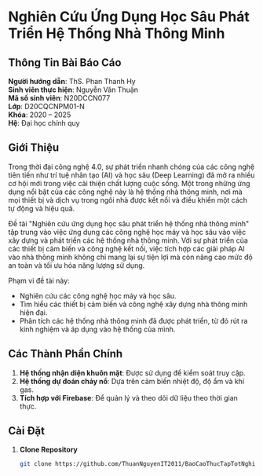 # Nghiên Cứu Ứng Dụng Học Sâu Phát Triển Hệ Thống Nhà Thông Minh

## Thông Tin Bài Báo Cáo

**Người hướng dẫn**: ThS. Phan Thanh Hy  
**Sinh viên thực hiện**: Nguyễn Văn Thuận  
**Mã số sinh viên**: N20DCCN077  
**Lớp**: D20CQCNPM01-N  
**Khóa**: 2020 – 2025  
**Hệ**: Đại học chính quy  

## Giới Thiệu

Trong thời đại công nghệ 4.0, sự phát triển nhanh chóng của các công nghệ tiên tiến như trí tuệ nhân tạo (AI) và học sâu (Deep Learning) đã mở ra nhiều cơ hội mới trong việc cải thiện chất lượng cuộc sống. Một trong những ứng dụng nổi bật của các công nghệ này là hệ thống nhà thông minh, nơi mà mọi thiết bị và dịch vụ trong ngôi nhà được kết nối và điều khiển một cách tự động và hiệu quả.

Đề tài "Nghiên cứu ứng dụng học sâu phát triển hệ thống nhà thông minh" tập trung vào việc ứng dụng các công nghệ học máy và học sâu vào việc xây dựng và phát triển các hệ thống nhà thông minh. Với sự phát triển của các thiết bị cảm biến và công nghệ kết nối, việc tích hợp các giải pháp AI vào nhà thông minh không chỉ mang lại sự tiện lợi mà còn nâng cao mức độ an toàn và tối ưu hóa năng lượng sử dụng.

Phạm vi đề tài này:

- Nghiên cứu các công nghệ học máy và học sâu.
- Tìm hiểu các thiết bị cảm biến và công nghệ xây dựng nhà thông minh hiện đại.
- Phân tích các hệ thống nhà thông minh đã được phát triển, từ đó rút ra kinh nghiệm và áp dụng vào hệ thống của mình.

## Các Thành Phần Chính

1. **Hệ thống nhận diện khuôn mặt**: Được sử dụng để kiểm soát truy cập.
2. **Hệ thống dự đoán cháy nổ**: Dựa trên cảm biến nhiệt độ, độ ẩm và khí gas.
3. **Tích hợp với Firebase**: Để quản lý và theo dõi dữ liệu theo thời gian thực.

## Cài Đặt

1. **Clone Repository**
   ```bash
   git clone https://github.com/ThuanNguyenIT2011/BaoCaoThucTapTotNghiep_N20DCCN077_NguyenVanThuan.git
